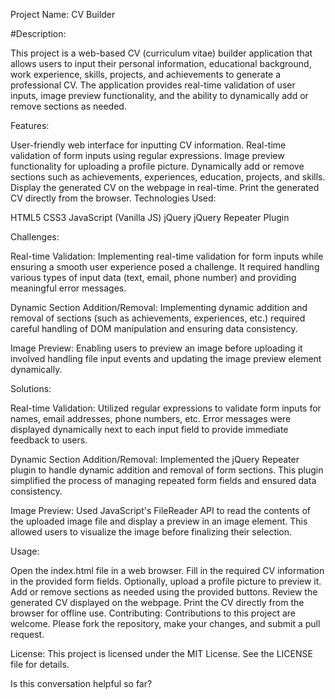 Project Name: CV Builder

#Description:

This project is a web-based CV (curriculum vitae) builder application that allows users to input their personal information, educational background, work experience, skills, projects, and achievements to generate a professional CV. The application provides real-time validation of user inputs, image preview functionality, and the ability to dynamically add or remove sections as needed.

Features:

User-friendly web interface for inputting CV information.
Real-time validation of form inputs using regular expressions.
Image preview functionality for uploading a profile picture.
Dynamically add or remove sections such as achievements, experiences, education, projects, and skills.
Display the generated CV on the webpage in real-time.
Print the generated CV directly from the browser.
Technologies Used:

HTML5
CSS3
JavaScript (Vanilla JS)
jQuery
jQuery Repeater Plugin


Challenges:

Real-time Validation: Implementing real-time validation for form inputs while ensuring a smooth user experience posed a challenge. It required handling various types of input data (text, email, phone number) and providing meaningful error messages.

Dynamic Section Addition/Removal: Implementing dynamic addition and removal of sections (such as achievements, experiences, etc.) required careful handling of DOM manipulation and ensuring data consistency.

Image Preview: Enabling users to preview an image before uploading it involved handling file input events and updating the image preview element dynamically.

Solutions:

Real-time Validation: Utilized regular expressions to validate form inputs for names, email addresses, phone numbers, etc. Error messages were displayed dynamically next to each input field to provide immediate feedback to users.

Dynamic Section Addition/Removal: Implemented the jQuery Repeater plugin to handle dynamic addition and removal of form sections. This plugin simplified the process of managing repeated form fields and ensured data consistency.

Image Preview: Used JavaScript's FileReader API to read the contents of the uploaded image file and display a preview in an image element. This allowed users to visualize the image before finalizing their selection.

Usage:

Open the index.html file in a web browser.
Fill in the required CV information in the provided form fields.
Optionally, upload a profile picture to preview it.
Add or remove sections as needed using the provided buttons.
Review the generated CV displayed on the webpage.
Print the CV directly from the browser for offline use.
Contributing:
Contributions to this project are welcome. Please fork the repository, make your changes, and submit a pull request.

License:
This project is licensed under the MIT License. See the LICENSE file for details.






Is this conversation helpful so far?




